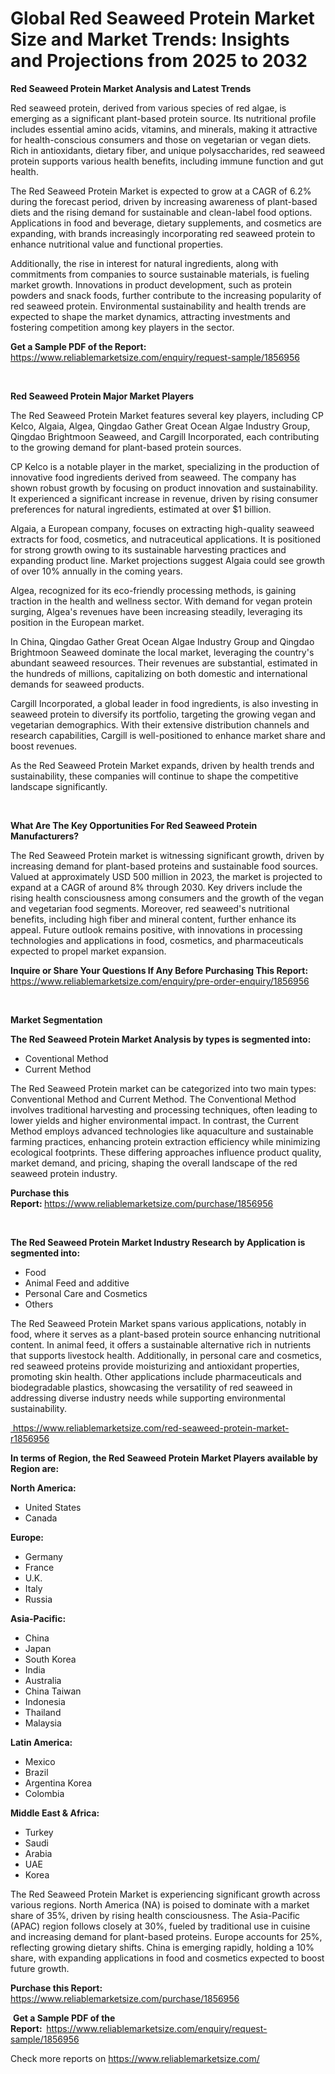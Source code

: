 <p><h1>Global Red Seaweed Protein Market Size and Market Trends: Insights and Projections from 2025 to 2032</h1></p><p><strong>Red Seaweed Protein Market Analysis and Latest Trends</strong></p>
<p><p>Red seaweed protein, derived from various species of red algae, is emerging as a significant plant-based protein source. Its nutritional profile includes essential amino acids, vitamins, and minerals, making it attractive for health-conscious consumers and those on vegetarian or vegan diets. Rich in antioxidants, dietary fiber, and unique polysaccharides, red seaweed protein supports various health benefits, including immune function and gut health.</p><p>The Red Seaweed Protein Market is expected to grow at a CAGR of 6.2% during the forecast period, driven by increasing awareness of plant-based diets and the rising demand for sustainable and clean-label food options. Applications in food and beverage, dietary supplements, and cosmetics are expanding, with brands increasingly incorporating red seaweed protein to enhance nutritional value and functional properties. </p><p>Additionally, the rise in interest for natural ingredients, along with commitments from companies to source sustainable materials, is fueling market growth. Innovations in product development, such as protein powders and snack foods, further contribute to the increasing popularity of red seaweed protein. Environmental sustainability and health trends are expected to shape the market dynamics, attracting investments and fostering competition among key players in the sector.</p></p>
<p><strong>Get a Sample PDF of the Report:&nbsp;</strong> <a href="https://www.reliablemarketsize.com/enquiry/request-sample/1856956?utm_campaign=2799&utm_medium=2&utm_source=Github&utm_content=ia&utm_term=07042025&utm_id=red-seaweed-protein">https://www.reliablemarketsize.com/enquiry/request-sample/1856956</a></p>
<p>&nbsp;</p>
<p><strong>Red Seaweed Protein Major Market Players</strong></p>
<p><p>The Red Seaweed Protein Market features several key players, including CP Kelco, Algaia, Algea, Qingdao Gather Great Ocean Algae Industry Group, Qingdao Brightmoon Seaweed, and Cargill Incorporated, each contributing to the growing demand for plant-based protein sources.</p><p>CP Kelco is a notable player in the market, specializing in the production of innovative food ingredients derived from seaweed. The company has shown robust growth by focusing on product innovation and sustainability. It experienced a significant increase in revenue, driven by rising consumer preferences for natural ingredients, estimated at over $1 billion.</p><p>Algaia, a European company, focuses on extracting high-quality seaweed extracts for food, cosmetics, and nutraceutical applications. It is positioned for strong growth owing to its sustainable harvesting practices and expanding product line. Market projections suggest Algaia could see growth of over 10% annually in the coming years.</p><p>Algea, recognized for its eco-friendly processing methods, is gaining traction in the health and wellness sector. With demand for vegan protein surging, Algea's revenues have been increasing steadily, leveraging its position in the European market.</p><p>In China, Qingdao Gather Great Ocean Algae Industry Group and Qingdao Brightmoon Seaweed dominate the local market, leveraging the country's abundant seaweed resources. Their revenues are substantial, estimated in the hundreds of millions, capitalizing on both domestic and international demands for seaweed products.</p><p>Cargill Incorporated, a global leader in food ingredients, is also investing in seaweed protein to diversify its portfolio, targeting the growing vegan and vegetarian demographics. With their extensive distribution channels and research capabilities, Cargill is well-positioned to enhance market share and boost revenues. </p><p>As the Red Seaweed Protein Market expands, driven by health trends and sustainability, these companies will continue to shape the competitive landscape significantly.</p></p>
<p>&nbsp;</p>
<p><strong>What Are The Key Opportunities For Red Seaweed Protein Manufacturers?</strong></p>
<p><p>The Red Seaweed Protein market is witnessing significant growth, driven by increasing demand for plant-based proteins and sustainable food sources. Valued at approximately USD 500 million in 2023, the market is projected to expand at a CAGR of around 8% through 2030. Key drivers include the rising health consciousness among consumers and the growth of the vegan and vegetarian food segments. Moreover, red seaweed's nutritional benefits, including high fiber and mineral content, further enhance its appeal. Future outlook remains positive, with innovations in processing technologies and applications in food, cosmetics, and pharmaceuticals expected to propel market expansion.</p></p>
<p><strong>Inquire or Share Your Questions If Any Before Purchasing This Report:</strong> <a href="https://www.reliablemarketsize.com/enquiry/pre-order-enquiry/1856956?utm_campaign=2799&utm_medium=2&utm_source=Github&utm_content=ia&utm_term=07042025&utm_id=red-seaweed-protein">https://www.reliablemarketsize.com/enquiry/pre-order-enquiry/1856956</a></p>
<p>&nbsp;</p>
<p><strong>Market Segmentation</strong></p>
<p><strong>The Red Seaweed Protein Market Analysis by types is segmented into:</strong></p>
<p><ul><li>Coventional Method</li><li>Current Method</li></ul></p>
<p><p>The Red Seaweed Protein market can be categorized into two main types: Conventional Method and Current Method. The Conventional Method involves traditional harvesting and processing techniques, often leading to lower yields and higher environmental impact. In contrast, the Current Method employs advanced technologies like aquaculture and sustainable farming practices, enhancing protein extraction efficiency while minimizing ecological footprints. These differing approaches influence product quality, market demand, and pricing, shaping the overall landscape of the red seaweed protein industry.</p></p>
<p><strong>Purchase this Report:&nbsp;</strong><a href="https://www.reliablemarketsize.com/purchase/1856956?utm_campaign=2799&utm_medium=2&utm_source=Github&utm_content=ia&utm_term=07042025&utm_id=red-seaweed-protein">https://www.reliablemarketsize.com/purchase/1856956</a></p>
<p>&nbsp;</p>
<p><strong>The Red Seaweed Protein Market Industry Research by Application is segmented into:</strong></p>
<p><ul><li>Food</li><li>Animal Feed and additive</li><li>Personal Care and Cosmetics</li><li>Others</li></ul></p>
<p><p>The Red Seaweed Protein Market spans various applications, notably in food, where it serves as a plant-based protein source enhancing nutritional content. In animal feed, it offers a sustainable alternative rich in nutrients that supports livestock health. Additionally, in personal care and cosmetics, red seaweed proteins provide moisturizing and antioxidant properties, promoting skin health. Other applications include pharmaceuticals and biodegradable plastics, showcasing the versatility of red seaweed in addressing diverse industry needs while supporting environmental sustainability.</p></p>
<p><a href="https://www.reliablemarketsize.com/red-seaweed-protein-market-r1856956?utm_campaign=2799&utm_medium=2&utm_source=Github&utm_content=ia&utm_term=07042025&utm_id=red-seaweed-protein">&nbsp;https://www.reliablemarketsize.com/red-seaweed-protein-market-r1856956</a></p>
<p><strong>In terms of Region, the Red Seaweed Protein Market Players available by Region are:</strong></p>
<p>
    <p> <strong> North America: </strong>
        <ul>
            <li>United States</li>
            <li>Canada</li>
        </ul>
        </p> 
    <p> <strong> Europe: </strong>
        <ul>
            <li>Germany</li>
            <li>France</li>
            <li>U.K.</li>
            <li>Italy</li>
            <li>Russia</li>
        </ul>
        </p> 
    <p> <strong> Asia-Pacific: </strong>
        <ul>
            <li>China</li>
            <li>Japan</li>
            <li>South Korea</li>
            <li>India</li>
            <li>Australia</li>
            <li>China Taiwan</li>
            <li>Indonesia</li>
            <li>Thailand</li>
            <li>Malaysia</li>
        </ul>
        </p> 
    <p> <strong> Latin America: </strong>
        <ul>
            <li>Mexico</li>
            <li>Brazil</li>
            <li>Argentina Korea</li>
            <li>Colombia</li>
        </ul>
        </p> 
    <p> <strong> Middle East & Africa: </strong>
        <ul>
            <li>Turkey</li>
            <li>Saudi</li>
            <li>Arabia</li>
            <li>UAE</li>
            <li>Korea</li>
        </ul>
    </p>
    </p>
<p><p>The Red Seaweed Protein Market is experiencing significant growth across various regions. North America (NA) is poised to dominate with a market share of 35%, driven by rising health consciousness. The Asia-Pacific (APAC) region follows closely at 30%, fueled by traditional use in cuisine and increasing demand for plant-based proteins. Europe accounts for 25%, reflecting growing dietary shifts. China is emerging rapidly, holding a 10% share, with expanding applications in food and cosmetics expected to boost future growth.</p></p>
<p><strong>Purchase this Report: </strong><a href="https://www.reliablemarketsize.com/purchase/1856956?utm_campaign=2799&utm_medium=2&utm_source=Github&utm_content=ia&utm_term=07042025&utm_id=red-seaweed-protein">https://www.reliablemarketsize.com/purchase/1856956</a></p>
<p>&nbsp;<strong>Get a Sample PDF of the Report:&nbsp;&nbsp;</strong><a href="https://www.reliablemarketsize.com/enquiry/request-sample/1856956?utm_campaign=2799&utm_medium=2&utm_source=Github&utm_content=ia&utm_term=07042025&utm_id=red-seaweed-protein">https://www.reliablemarketsize.com/enquiry/request-sample/1856956</a></p>
<p><strong></strong></p>
<p>Check more reports on <a href="https://www.reliablemarketsize.com/?utm_campaign=2799&utm_medium=2&utm_source=Github&utm_content=ia&utm_term=07042025&utm_id=red-seaweed-protein">https://www.reliablemarketsize.com/</a></p>